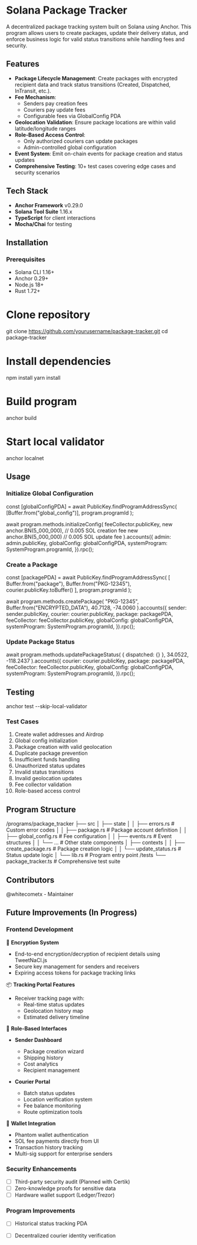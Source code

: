 # Solana Package Tracker

A decentralized package tracking system built on Solana using Anchor. This program allows users to create packages, update their delivery status, and enforce business logic for valid status transitions while handling fees and security.

## Features

- **Package Lifecycle Management**: Create packages with encrypted recipient data and track status transitions (Created, Dispatched, InTransit, etc.).
- **Fee Mechanism**: 
  - Senders pay creation fees
  - Couriers pay update fees
  - Configurable fees via GlobalConfig PDA
- **Geolocation Validation**: Ensure package locations are within valid latitude/longitude ranges
- **Role-Based Access Control**:
  - Only authorized couriers can update packages
  - Admin-controlled global configuration
- **Event System**: Emit on-chain events for package creation and status updates
- **Comprehensive Testing**: 10+ test cases covering edge cases and security scenarios

## Tech Stack

- **Anchor Framework** v0.29.0
- **Solana Tool Suite** 1.16.x
- **TypeScript** for client interactions
- **Mocha/Chai** for testing

## Installation

### Prerequisites
- Solana CLI 1.16+
- Anchor 0.29+
- Node.js 18+
- Rust 1.72+

# Clone repository
git clone https://github.com/yourusername/package-tracker.git
cd package-tracker

# Install dependencies
npm install
yarn install

# Build program
anchor build

# Start local validator
anchor localnet

## Usage

### Initialize Global Configuration

const [globalConfigPDA] = await PublicKey.findProgramAddressSync(
  [Buffer.from("global_config")],
  program.programId
);

await program.methods.initializeConfig(
  feeCollector.publicKey,
  new anchor.BN(5_000_000), // 0.005 SOL creation fee
  new anchor.BN(5_000_000) // 0.005 SOL update fee
).accounts({
  admin: admin.publicKey,
  globalConfig: globalConfigPDA,
  systemProgram: SystemProgram.programId,
}).rpc();


### Create a Package

const [packagePDA] = await PublicKey.findProgramAddressSync(
  [
    Buffer.from("package"),
    Buffer.from("PKG-12345"),
    courier.publicKey.toBuffer()
  ],
  program.programId
);

await program.methods.createPackage(
  "PKG-12345",
  Buffer.from("ENCRYPTED_DATA"),
  40.7128,
  -74.0060
).accounts({
  sender: sender.publicKey,
  courier: courier.publicKey,
  package: packagePDA,
  feeCollector: feeCollector.publicKey,
  globalConfig: globalConfigPDA,
  systemProgram: SystemProgram.programId,
}).rpc();


### Update Package Status

await program.methods.updatePackageStatus(
  { dispatched: {} }, 
  34.0522, 
  -118.2437
).accounts({
  courier: courier.publicKey,
  package: packagePDA,
  feeCollector: feeCollector.publicKey,
  globalConfig: globalConfigPDA,
  systemProgram: SystemProgram.programId,
}).rpc();

## Testing

anchor test --skip-local-validator


### Test Cases
1. Create wallet addresses and Airdrop 
2. Global config initialization
3. Package creation with valid geolocation
4. Duplicate package prevention
5. Insufficient funds handling
6. Unauthorized status updates
7. Invalid status transitions
8. Invalid geolocation updates
9. Fee collector validation
10. Role-based access control

## Program Structure
/programs/package_tracker
├── src
│   ├── state
│   │   ├── errors.rs       # Custom error codes
│   │   ├── package.rs      # Package account definition
│   │   ├── global_config.rs # Fee configuration
│   │   ├── events.rs       # Event structures
│   │   └── ...            # Other state components
│   ├── contexts
│   │   ├── create_package.rs # Package creation logic
│   │   └── update_status.rs  # Status update logic
│   └── lib.rs              # Program entry point
/tests
└── package_tracker.ts      # Comprehensive test suite


## Contributors
@whitecometx - Maintainer

## Future Improvements (In Progress)

### Frontend Development
🔐 **Encryption System**
- End-to-end encryption/decryption of recipient details using TweetNaCl.js
- Secure key management for senders and receivers
- Expiring access tokens for package tracking links

📦 **Tracking Portal Features**
- Receiver tracking page with:
  - Real-time status updates
  - Geolocation history map
  - Estimated delivery timeline


👤 **Role-Based Interfaces**
- **Sender Dashboard**
  - Package creation wizard
  - Shipping history
  - Cost analytics
  - Recipient management
  
- **Courier Portal**
  - Batch status updates
  - Location verification system
  - Fee balance monitoring
  - Route optimization tools

🦄 **Wallet Integration**
- Phantom wallet authentication
- SOL fee payments directly from UI
- Transaction history tracking
- Multi-sig support for enterprise senders

### Security Enhancements
- [ ] Third-party security audit (Planned with Certik)
- [ ] Zero-knowledge proofs for sensitive data
- [ ] Hardware wallet support (Ledger/Trezor)

### Program Improvements
- [ ] Historical status tracking PDA
- [ ] Decentralized courier identity verification

